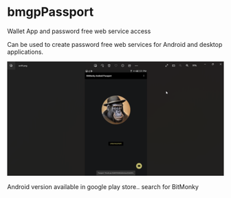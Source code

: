 # bmgpPassport
Wallet App and password free web service access

Can be used to create password free web services for Android and desktop applications.

![main](images/twitPass.png)

Android version available in google play store..  search for BitMonky


